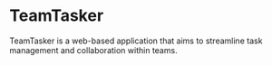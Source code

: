 # TeamTasker
TeamTasker is a web-based application that aims to streamline task management and collaboration within teams.
